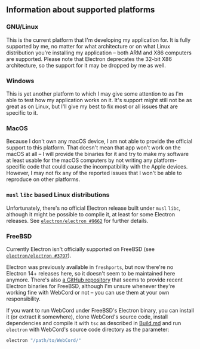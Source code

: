 ## Information about supported platforms

### GNU/Linux

This is the current platform that I'm developing my application for.
It is fully supported by me, no matter for what architecture or on what
Linux distribution you're installing my application – both ARM and X86 computers
are supported. Please note that Electron deprecates the 32-bit X86 architecture,
so the support for it may be dropped by me as well.

### Windows

This is yet another platform to which I may give some attention to as I'm able
to test how my application works on it. It's support might still not be as great
as on Linux, but I'll give my best to fix most or all issues that are specific
to it.

### MacOS

Because I don't own any macOS device, I am not able to provide the official
support to this platform. That doesn't mean that app won't work on the macOS at
all – I will provide the binaries for it and try to make my software at least
usable for the macOS computers by not writing any platform-specific code that
could cause the incompatibility with the Apple devices. However, I may not fix
any of the reported issues that I won't be able to reproduce on other platforms.

### `musl` `libc` based Linux distributions

Unfortunately, there's no official Electron release built under `musl` `libc`,
although it might be possible to compile it, at least for some Electron
releases. See [`electron/electron #9662`][issue9662] for further details.

### FreeBSD

Currently Electron isn't officially supported on FreeBSD (see
[`electron/electron #3797`][issue3797]).

Electron was previously available in `freshports`, but now there're no Electron
14+ releases here, so it doesn't seem to be maintained here anymore. There's also
[a GitHub repository][freebsd-repo] that seems to provide recent Electron
binaries for FreeBSD, although I'm unsure whenever they're working fine with
WebCord or not – you can use them at your own responsibility.

If you want to run WebCord under FreeBSD's Electron binary, you can install it
(or extract it somewhere), clone WebCord's source code, install dependencies and
compile it with `tsc` as described in [Build.md](Build.md) and run `electron`
with WebCord's source code directory as the parameter:
```sh
electron "/path/to/WebCord/"
```

[repo]: https://github.com/SpacingBat3/WebCord "GitHub: SpacingBat3/WebCord"
[issue3797]: https://github.com/electron/electron/issues/3797 "Add FreeBSD support to electron • Issue #3797 • electron/electron"
[issue9662]: https://github.com/electron/electron/issues/9662 "musl libc support • Issue #9662 • electron/electron"
[freebsd-repo]: https://github.com/tagattie/FreeBSD-Electron/releases "Releases • FreeBSD-Electron: Electron port for FreeBSD"